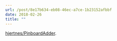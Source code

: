 ```yaml
---
url: /post/8e17b634-eb08-46ec-a7ce-1b23152afbbf
date: 2018-02-26
title: ""
---
```




[hjertnes/PinboardAdder](https://github.com/hjertnes/PinboardAdder). 
